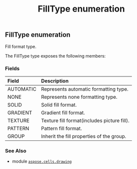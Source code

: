 ﻿---
title: FillType enumeration
second_title: Aspose.Cells for Python via .NET API References
description: 
type: docs
weight: 820
url: /aspose.cells.drawing/filltype/
is_root: false
---

## FillType enumeration

Fill format type.



The FillType type exposes the following members:

### Fields
| Field | Description |
| :- | :- |
| AUTOMATIC | Represents automatic formatting type. |
| NONE | Represents none formatting type. |
| SOLID | Solid fill format. |
| GRADIENT | Gradient fill format. |
| TEXTURE | Texture fill format(includes picture fill). |
| PATTERN | Pattern fill format. |
| GROUP | Inherit the fill properties of the group. |



### See Also
* module [`aspose.cells.drawing`](..)
